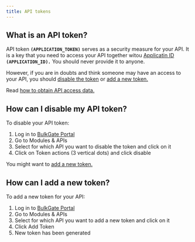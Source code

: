 ```yaml
---
title: API tokens
---
```


## What is an API token?
API token **`(APPLICATION_TOKEN)`** serves as a security measure for your API. It is a key that you need to access your API together witou [Applicatin ID](api-administration.md#what-is-application-id) **`(APPLICATION_ID).`** You should never provide it to anyone.

However, if you are in doubts and think someone may have an access to your API, you should [disable the token](https://github.com/BulkGate/help/blob/master/docs/api-administration.md#how-can-i-disable-my-api-token) or [add a new token.](#how-can-i-add-a-new-token) 

Read [how to obtain API access data.](api-administration.md#how-do-i-get-api-access-data) 

## How can I disable my API token?
To disable your API token:
1.	Log in to [BulkGate Portal](https://portal.bulkgate.com)
2.	Go to Modules & APIs
3.	Select for which API you want to disable the token and click on it
4.	Click on Token actions (3 vertical dots) and click disable

You might want to [add a new token.](#how-can-i-add-a-new-token)

## How can I add a new token?
To add a new token for your API:
1.	Log in to [BulkGate Portal](https://portal.bulkgate.com)
2.	Go to Modules & APIs
3.	Select for which API you want to add a new token and click on it
4.	Click Add Token
5.	New token has been generated
